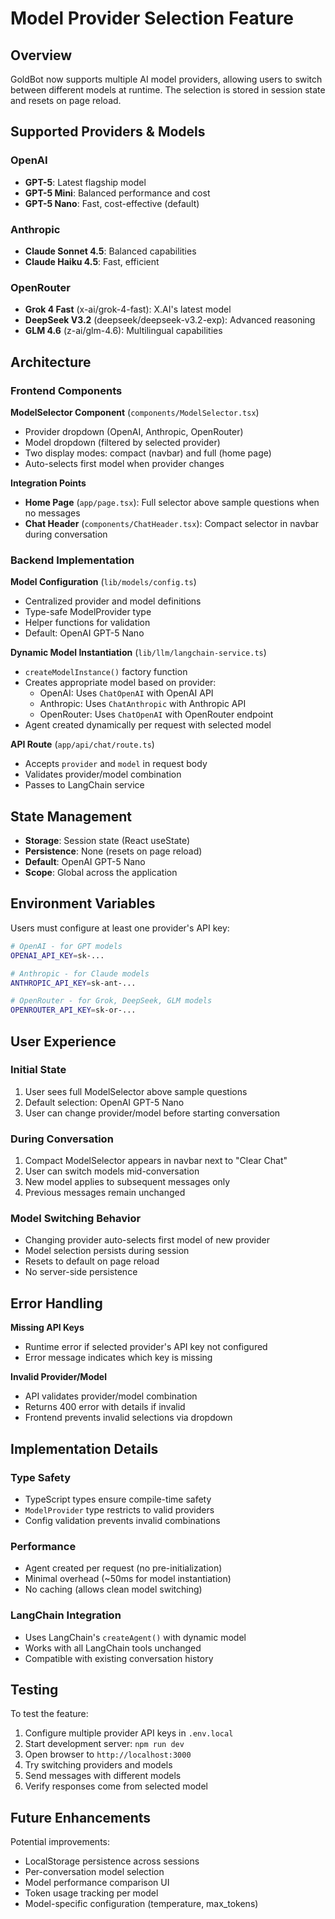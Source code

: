# Model Provider Selection Feature

## Overview

GoldBot now supports multiple AI model providers, allowing users to switch between different models at runtime. The selection is stored in session state and resets on page reload.

## Supported Providers & Models

### OpenAI
- **GPT-5**: Latest flagship model
- **GPT-5 Mini**: Balanced performance and cost
- **GPT-5 Nano**: Fast, cost-effective (default)

### Anthropic
- **Claude Sonnet 4.5**: Balanced capabilities
- **Claude Haiku 4.5**: Fast, efficient

### OpenRouter
- **Grok 4 Fast** (x-ai/grok-4-fast): X.AI's latest model
- **DeepSeek V3.2** (deepseek/deepseek-v3.2-exp): Advanced reasoning
- **GLM 4.6** (z-ai/glm-4.6): Multilingual capabilities

## Architecture

### Frontend Components

**ModelSelector Component** (`components/ModelSelector.tsx`)
- Provider dropdown (OpenAI, Anthropic, OpenRouter)
- Model dropdown (filtered by selected provider)
- Two display modes: compact (navbar) and full (home page)
- Auto-selects first model when provider changes

**Integration Points**
- **Home Page** (`app/page.tsx`): Full selector above sample questions when no messages
- **Chat Header** (`components/ChatHeader.tsx`): Compact selector in navbar during conversation

### Backend Implementation

**Model Configuration** (`lib/models/config.ts`)
- Centralized provider and model definitions
- Type-safe ModelProvider type
- Helper functions for validation
- Default: OpenAI GPT-5 Nano

**Dynamic Model Instantiation** (`lib/llm/langchain-service.ts`)
- `createModelInstance()` factory function
- Creates appropriate model based on provider:
  - OpenAI: Uses `ChatOpenAI` with OpenAI API
  - Anthropic: Uses `ChatAnthropic` with Anthropic API
  - OpenRouter: Uses `ChatOpenAI` with OpenRouter endpoint
- Agent created dynamically per request with selected model

**API Route** (`app/api/chat/route.ts`)
- Accepts `provider` and `model` in request body
- Validates provider/model combination
- Passes to LangChain service

## State Management

- **Storage**: Session state (React useState)
- **Persistence**: None (resets on page reload)
- **Default**: OpenAI GPT-5 Nano
- **Scope**: Global across the application

## Environment Variables

Users must configure at least one provider's API key:

```bash
# OpenAI - for GPT models
OPENAI_API_KEY=sk-...

# Anthropic - for Claude models
ANTHROPIC_API_KEY=sk-ant-...

# OpenRouter - for Grok, DeepSeek, GLM models
OPENROUTER_API_KEY=sk-or-...
```

## User Experience

### Initial State
1. User sees full ModelSelector above sample questions
2. Default selection: OpenAI GPT-5 Nano
3. User can change provider/model before starting conversation

### During Conversation
1. Compact ModelSelector appears in navbar next to "Clear Chat"
2. User can switch models mid-conversation
3. New model applies to subsequent messages only
4. Previous messages remain unchanged

### Model Switching Behavior
- Changing provider auto-selects first model of new provider
- Model selection persists during session
- Resets to default on page reload
- No server-side persistence

## Error Handling

**Missing API Keys**
- Runtime error if selected provider's API key not configured
- Error message indicates which key is missing

**Invalid Provider/Model**
- API validates provider/model combination
- Returns 400 error with details if invalid
- Frontend prevents invalid selections via dropdown

## Implementation Details

### Type Safety
- TypeScript types ensure compile-time safety
- `ModelProvider` type restricts to valid providers
- Config validation prevents invalid combinations

### Performance
- Agent created per request (no pre-initialization)
- Minimal overhead (~50ms for model instantiation)
- No caching (allows clean model switching)

### LangChain Integration
- Uses LangChain's `createAgent()` with dynamic model
- Works with all LangChain tools unchanged
- Compatible with existing conversation history

## Testing

To test the feature:

1. Configure multiple provider API keys in `.env.local`
2. Start development server: `npm run dev`
3. Open browser to `http://localhost:3000`
4. Try switching providers and models
5. Send messages with different models
6. Verify responses come from selected model

## Future Enhancements

Potential improvements:
- LocalStorage persistence across sessions
- Per-conversation model selection
- Model performance comparison UI
- Token usage tracking per model
- Model-specific configuration (temperature, max_tokens)

